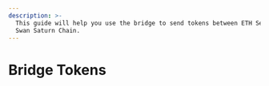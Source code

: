 ```yaml
---
description: >-
  This guide will help you use the bridge to send tokens between ETH Sepolia and
  Swan Saturn Chain.
---
```


# Bridge Tokens

